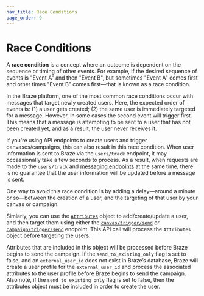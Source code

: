 ```yaml
---
nav_title: Race Conditions
page_order: 9
---
```


# Race Conditions

A **race condition** is a concept where an outcome is dependent on the sequence or timing of other events. For example, if the desired sequence of events is "Event A" and then "Event B", but sometimes "Event A" comes first and other times "Event B" comes first—that is known as a race condition.

In the Braze platform, one of the most common race conditions occur with messages that target newly created users. Here, the expected order of events is: (1) a user gets created; (2) the same user is immediately targeted for a message. However, in some cases the second event will trigger first. This means that a message is attempting to be sent to a user that has not been created yet, and as a result, the user never receives it.

If you're using API endpoints to create users and trigger canvases/campaigns, this can also result in this race condition. When user information is sent to Braze via the `users/track` endpoint, it may occassionally take a few seconds to process. As a result, when requests are made to the `users/track` and [messaging endpoints][4] at the same time, there is no guarantee that the user information will be updated before a message is sent. 

One way to avoid this race condition is by adding a delay—around a minute or so—between the creation of a user, and the targeting of that user by your canvas or campaign. 

Simlarly, you can use the [`Attributes`][1] object to add/create/update a user, and then target them using either the [`canvas/trigger/send`][2] or [`campaign/trigger/send`][3] endpoint. This API call will process the `Attributes` object before targeting the users.

Attributes that are included in this object will be processed before Braze begins to send the campaign. If the `send_to_existing_only` flag is set to false, and an `external_user_id` does not exist in Braze’s database, Braze will create a user profile for the `external_user_id` and process the associated attributes to the user profile before Braze begins to send the campaign. Also note, if the `send_to_existing_only` flag is set to false, then the attributes object must be included in order to create the user.



[1]: {{site.baseurl}}/api/objects_filters/user_attributes_object/
[2]: {{site.baseurl}}/api/endpoints/messaging/send_messages/post_send_triggered_canvases/
[3]: {{site.baseurl}}/api/endpoints/messaging/send_messages/post_send_triggered_campaigns/
[4]: {{site.baseurl}}/api/endpoints/messaging/send_messages/post_send_messages/